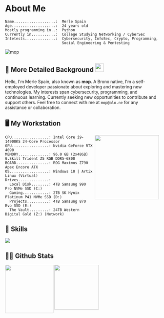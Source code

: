 # About Me
```
Name...................:  Merle Spain
Age....................:  24 years old
Mostly programming in..:  Python
Currently in...........:  College Studying Networking / CyberSec
Intetests..............:  Cybersecurity, InfoSec, Crypto, Programming,
                          Social Engineering & Pentesting
```

<div align="left">
  <img src="https://count.getloli.com/get/@:mop9" alt="mop" />
</div>

## 📙 More Detailed Background <img src="https://media.giphy.com/media/hvRJCLFzcasrR4ia7z/giphy.gif" width="28"> 
Hello, I'm Merle Spain, also known as **mop**. A Bronx native, I'm a self-employed developer passionate about exploring and mastering new technologies. My interests span cybersecurity, programming, and continuous learning. Currently seeking new opportunities to contribute and support others. Feel free to connect with me at ``mop@alo.ne`` for any assistance or collaboration.

## 🖥️ My Workstation
<div>


  <div>
      <img align="right" height="210vh" src="https://upload.wikimedia.org/wikipedia/commons/3/3d/1_120_transparent.png">
  </div>
</div>

```
CPU.................: Intel Core i9-14900KS 24-Core Processor
GPU.................: Nvidia GeForce RTX 4090
MEMORY..............: 96.0 GB (2x48GB) G.Skill Trident Z5 RGB DDR5-6800
BOARD...............: ROG Maximus Z790 Apex Encore ATX
OS..................: Windows 10 | Artix Linux (Virtual)
Drives..............:
  Local Disk........: 4TB Samsung 990 Pro NVMe SSD (C:)
  Gaming............: 2TB SK Hynix Platinum P41 NVMe SSD (D:)
  Projects..........: 4TB Samsung 870 Evo SSD (E:)
  The Vault.........: 24TB Western Digital Gold (Z:) (Network)
```

## 💼 Skills
  <a href="https://skillicons.dev">
    <img src="https://skillicons.dev/icons?i=apple,arch,atom,aws,bash,blender,c,cs,cpp,cloudflare,css,dart,debian,discord,discordjs,docker,dotnet,electron,figma,github,githubactions,gitlab,gmail,go,html,instagram,java,js,kali,linkedin,linux,lua,mysql,nodejs,npm,ps,php,postgres,powershell,py,raspberrypi,redhat,replit,ruby,rust,sqlite,stackoverflow,sublime,scala,svelte,svg,swift,tailwind,twitter,ts,ubuntu,vercel,vim,vscode,vscodium,windows,wordpress" />
  </a>

## 👨‍💻 Github Stats  
<div>
<img align="left" height="158vh"  src="https://github-readme-stats.vercel.app/api/top-langs/?username=mop9&theme=dracula&hide_border=false&include_all_commits=false&count_private=true&layout=compact">
<img align="left" height="146vh" src="https://github-readme-stats.vercel.app/api?username=mop9&theme=dracula&hide_border=false&include_all_commits=false&count_private=true">
</div>
